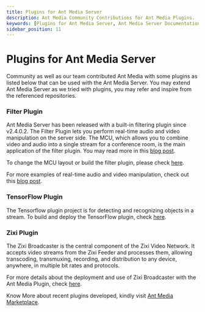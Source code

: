 ```yaml
---
title: Plugins for Ant Media Server 
description: Ant Media Community Contributions for Ant Media Plugins.
keywords: [Plugins for Ant Media Server, Ant Media Server Documentation, Ant Media Server Tutorials, Community Plugins for Ant Media Server, Add-ons for Ant Media Server]
sidebar_position: 11
---
```


# Plugins for Ant Media Server

Community as well as our team contributed Ant Media with some plugins as listed below that can be used with the Ant Media Server. You may extend Ant Media Server as we tried with plugins, you may refer and inspire from the referenced repositories.

### Filter Plugin

Ant Media Server has been released with a built-in filtering plugin since v2.4.0.2. The Filter Plugin lets you perform real-time audio and video manipulation on the server side. The MCU, which allows you to combine video and audio into a single stream for a conference room, is the main application of the filter plugin. You may read more in this [](https://antmedia.io/mcu-conference/)[blog post](https://antmedia.io/mcu-conference/)[](https://antmedia.io/mcu-conference/).

To change the MCU layout or build the filter plugin, please check [here](https://github.com/ant-media/Plugins/tree/master/FilterPlugin).

For more examples of real-time audio and video manipulation, check out this [blog post](https://antmedia.io/discover-the-filter-plugin/).

### TensorFlow Plugin

The Tensorflow plugin project is for detecting and recognizing objects in a stream. To build and deploy the TensorFlow plugin, check **[](https://github.com/ant-media/Plugins/tree/master/TensorflowPlugin)**[](https://github.com/ant-media/Plugins/tree/master/TensorflowPlugin)[here](https://github.com/ant-media/Plugins/tree/master/TensorflowPlugin)[](https://github.com/ant-media/Plugins/tree/master/TensorflowPlugin)**[](https://github.com/ant-media/Plugins/tree/master/TensorflowPlugin)**.

### Zixi Plugin

The Zixi Broadcaster is the central component of the Zixi Video Network. It accepts video streams from the Zixi Feeder and processes them, allowing transcoding, transmuxing, recording, and distribution to any device, anywhere, in multiple bit rates and protocols.  

For more details about the deployment and use of Zixi Broadcaster with the Ant Media Plugin, check [here](https://github.com/ant-media/Plugins/tree/master/ZixiPlugin).

Know More about recent plugins developed, kindly visit [Ant Media Marketplace](https://antmedia.io/marketplace/).